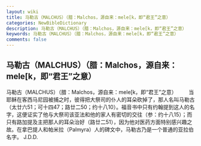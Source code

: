 ```yaml
---
layout: wiki
title: 马勒古（MALCHUS）（腊：Malchos，源自来：mele[k，即“君王”之意）
categories: NewBibleDictionary
description: 马勒古（MALCHUS）（腊：Malchos，源自来：mele[k，即“君王”之意）
keywords: 马勒古（MALCHUS）（腊：Malchos，源自来：mele[k，即“君王”之意）
comments: false
---
```


## 马勒古（MALCHUS）（腊：Malchos，源自来：mele[k，即“君王”之意）



马勒古（MALCHUS）（腊：Malchos，源自来：mele[k，即“君王”之意）
　　当耶稣在客西马尼园被捕之时，彼得把大祭司的仆人的耳朵砍掉了，那人名叫马勒古（太廿六51；可十四47；路廿二50；约十八10）。福音书中只有约翰提到这人的名字，这便证实了他与大祭司该亚法和他的家人有密切的交往（参：约十八15）；而只有路加提及主把那人的耳朵治好（路廿二51），因为他对医药方面特别感兴趣之故。在拿巴提人和帕米拉（Palmyra）人的碑文中，马勒古乃是一个普通的亚拉伯名字。
J.D.D.




